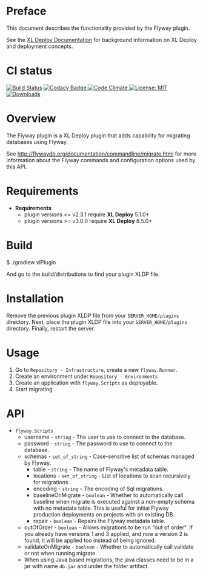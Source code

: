 # Preface #

This document describes the functionality provided by the Flyway plugin.

See the [XL Deploy Documentation](https://docs.xebialabs.com/xl-deploy/) for background information on XL Deploy and deployment concepts.

# CI status #

[![Build Status][xld-flyway-plugin-travis-image]][xld-flyway-plugin-travis-url]
[![Codacy Badge][xld-flyway-plugin-codacy-image] ][xld-flyway-plugin-codacy-url]
[![Code Climate][xld-flyway-plugin-code-climate-image] ][xld-flyway-plugin-code-climate-url]
[![License: MIT][xld-flyway-plugin-license-image] ][xld-flyway-plugin-license-url]
[![Downloads][xld-flyway-plugin-downloads-image] ][xld-flyway-plugin-downloads-url]

[xld-flyway-plugin-travis-image]: https://travis-ci.org/xebialabs-community/xld-flyway-plugin.svg?branch=master
[xld-flyway-plugin-travis-url]: https://travis-ci.org/xebialabs-community/xld-flyway-plugin
[xld-flyway-plugin-codacy-image]: https://api.codacy.com/project/badge/Grade/64a366db9c814c81807b0ad87b5830a6
[xld-flyway-plugin-codacy-url]: https://www.codacy.com/app/joris-dewinne/xld-flyway-plugin
[xld-flyway-plugin-code-climate-image]: https://codeclimate.com/github/xebialabs-community/xld-flyway-plugin/badges/gpa.svg
[xld-flyway-plugin-code-climate-url]: https://codeclimate.com/github/xebialabs-community/xld-flyway-plugin
[xld-flyway-plugin-license-image]: https://img.shields.io/badge/License-MIT-yellow.svg
[xld-flyway-plugin-license-url]: https://opensource.org/licenses/MIT
[xld-flyway-plugin-downloads-image]: https://img.shields.io/github/downloads/xebialabs-community/xld-flyway-plugin/total.svg
[xld-flyway-plugin-downloads-url]: https://github.com/xebialabs-community/xld-flyway-plugin/releases


# Overview #

The Flyway plugin is a XL Deploy plugin that adds capability for migrating databases using Flyway.

See http://flywaydb.org/documentation/commandline/migrate.html for more information about the Flyway commands and configuration options used by this API.

# Requirements #

* **Requirements**
  * plugin versions <= v2.3.1 require **XL Deploy** 5.1.0+
  * plugin versions >= v3.0.0 require **XL Deploy** 8.5.0+

# Build #

$ ./gradlew xlPlugin

And go to the build/distributions to find your plugin XLDP file.

# Installation #

Remove the previous plugin XLDP file from your `SERVER_HOME/plugins` directory.
Next, place the plugin XLDP file into your `SERVER_HOME/plugins` directory.
Finally, restart the server.

# Usage #

1. Go to `Repository - Infrastructure`, create a new `flyway.Runner`.
2. Create an environment under `Repository - Environments`
3. Create an application with `flyway.Scripts` as deployable.
4. Start migrating

# API #

* `flyway.Scripts`
    * username          - `string`        - The user to use to connect to the database.
    * password          - `string` 				- The password to use to connect to the database.
    * schemas           - `set_of_string` - Case-sensitive list of schemas managed by Flyway.
		* table             - `string` 				- The name of Flyway's metadata table.
		* locations         - `set_of_string` - List of locations to scan recursively for migrations.
		* encoding          - `string` 				- The encoding of Sql migrations.
		* baselineOnMigrate - `boolean` 			- Whether to automatically call baseline when migrate is executed against a non-empty schema with no metadata table.
																					  This is useful for initial Flyway production deployments on projects with an existing DB.
		* repair            - `boolean` 		  - Repairs the Flyway metadata table.
    * outOfOrder        - `boolean` 			- Allows migrations to be run "out of order". 
																						If you already have versions 1 and 3 applied, and now a version 2 is found, it will be applied too instead of being ignored.
    * validateOnMigrate - `boolean` 			- Whether to automatically call validate or not when running migrate.
    * When using Java based migrations, the java classes need to be in a jar with name `db.jar` and under the folder artifact.
